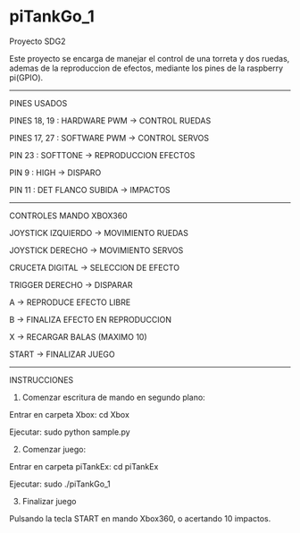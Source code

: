 # piTankGo_1
Proyecto SDG2

Este proyecto se encarga de manejar el control de una torreta y dos ruedas, ademas de la reproduccion de efectos, mediante los
pines de la raspberry pi(GPIO). 

------------------------------------------------------------------------------------------------------------------------------

PINES USADOS

PINES 18, 19 : HARDWARE PWM -> CONTROL RUEDAS

PINES 17, 27 : SOFTWARE PWM -> CONTROL SERVOS

PIN 23       : SOFTTONE -> REPRODUCCION EFECTOS

PIN 9        : HIGH     -> DISPARO

PIN 11       : DET FLANCO SUBIDA -> IMPACTOS

------------------------------------------------------------------------------------------------------------------------------

CONTROLES MANDO XBOX360

JOYSTICK IZQUIERDO -> MOVIMIENTO RUEDAS

JOYSTICK DERECHO   -> MOVIMIENTO SERVOS

CRUCETA DIGITAL    -> SELECCION DE EFECTO

TRIGGER DERECHO    -> DISPARAR

A -> REPRODUCE EFECTO LIBRE

B -> FINALIZA EFECTO EN REPRODUCCION

X -> RECARGAR BALAS (MAXIMO 10)

START -> FINALIZAR JUEGO

------------------------------------------------------------------------------------------------------------------------------

INSTRUCCIONES 

1. Comenzar escritura de mando en segundo plano: 
  
  Entrar en carpeta Xbox: cd Xbox
  
  Ejecutar: sudo python sample.py
 
2. Comenzar juego:

  Entrar en carpeta piTankEx: cd piTankEx
  
  Ejecutar: sudo ./piTankGo_1
  
3. Finalizar juego
  
  Pulsando la tecla START en mando Xbox360, o acertando 10 impactos.


